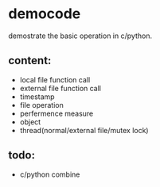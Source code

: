 # democode
demostrate the basic operation in c/python.  

## content: 
  - local file function call  
  - external file function call  
  - timestamp  
  - file operation  
  - perfermence measure  
  - object  
  - thread(normal/external file/mutex lock)  

## todo:
  - c/python combine  

